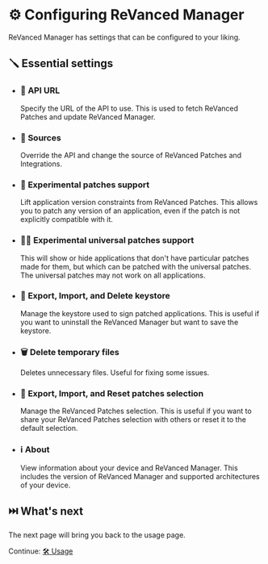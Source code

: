 # ⚙️ Configuring ReVanced Manager
ReVanced Manager has settings that can be configured to your liking.

## 🪛 Essential settings

- ### 🔗 API URL

  Specify the URL of the API to use. This is used to fetch ReVanced Patches and update ReVanced Manager.

- ### 🧬 Sources

  Override the API and change the source of ReVanced Patches and Integrations.

- ### 🧪 Experimental patches support

  Lift application version constraints from ReVanced Patches. This allows you to patch any version of an application, even if the patch is not explicitly compatible with it.

- ### 🧑‍🔬 Experimental universal patches support

  This will show or hide applications that don't have particular patches made for them, but which can be patched with the universal patches. The universal patches may not work on all applications.

- ### 🔑 Export, Import, and Delete keystore

  Manage the keystore used to sign patched applications. This is useful if you want to uninstall the ReVanced Manager but want to save the keystore.

- ### 🗑️ Delete temporary files

  Deletes unnecessary files. Useful for fixing some issues.

- ### 📄 Export, Import, and Reset patches selection

  Manage the ReVanced Patches selection. This is useful if you want to share your ReVanced Patches selection with others or reset it to the default selection.

- ### ℹ️ About

  View information about your device and ReVanced Manager. This includes the version of ReVanced Manager and supported architectures of your device.

## ⏭️ What's next

The next page will bring you back to the usage page.

Continue: [🛠️ Usage](2_usage.md)

